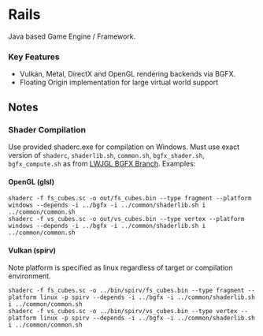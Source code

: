 # Rails

Java based Game Engine / Framework.

### Key Features
- Vulkan, Metal, DirectX and OpenGL rendering backends via BGFX.
- Floating Origin implementation for large virtual world support

## Notes

### Shader Compilation
Use provided shaderc.exe for compilation on Windows. Must use exact version of `shaderc`, `shaderlib.sh`, `common.sh`, `bgfx_shader.sh`, `bgfx_compute.sh` as from [LWJGL BGFX Branch](https://github.com/LWJGL-CI/bgfx). Examples:

#### OpenGL (glsl)
    shaderc -f fs_cubes.sc -o out/fs_cubes.bin --type fragment --platform windows --depends -i ../bgfx -i ../common/shaderlib.sh i ../common/common.sh 
    shaderc -f vs_cubes.sc -o out/vs_cubes.bin --type vertex --platform windows --depends -i ../bgfx -i ../common/shaderlib.sh i ../common/common.sh 

#### Vulkan (spirv)
Note platform is specified as linux regardless of target or compilation environment.

    shaderc -f fs_cubes.sc -o ../bin/spirv/fs_cubes.bin --type fragment --platform linux -p spirv --depends -i ../bgfx -i ../common/shaderlib.sh i ../common/common.sh 
    shaderc -f vs_cubes.sc -o ../bin/spirv/vs_cubes.bin --type vertex --platform linux -p spirv --depends -i ../bgfx -i ../common/shaderlib.sh i ../common/common.sh 
